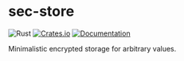 # sec-store

![Rust](https://github.com/DoumanAsh/uuid/workflows/Rust/badge.svg?branch=master)
[![Crates.io](https://img.shields.io/crates/v/sec-store.svg)](https://crates.io/crates/sec-store)
[![Documentation](https://docs.rs/sec-store/badge.svg)](https://docs.rs/crate/sec-store/)

Minimalistic encrypted storage for arbitrary values.
